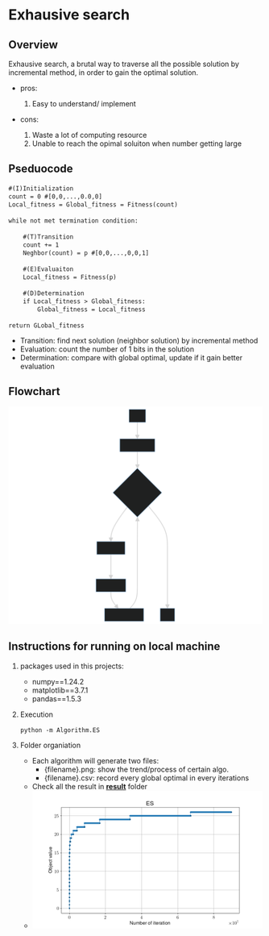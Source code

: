 # Exhausive search

## Overview

Exhausive search, a brutal way to traverse all the possible solution by incremental method, in order to gain the optimal solution.

- pros:
    1. Easy to understand/ implement

- cons:
    1. Waste a lot of computing resource
    2. Unable to reach the opimal soluiton when number getting large

## Pseduocode

```shell
#(I)Initialization
count = 0 #[0,0,...,0.0,0]
Local_fitness = Global_fitness = Fitness(count)

while not met termination condition:

    #(T)Transition
    count += 1
    Neghbor(count) = p #[0,0,...,0,0,1]

    #(E)Evaluaiton
    Local_fitness = Fitness(p)

    #(D)Determination
    if Local_fitness > Global_fitness:
        Global_fitness = Local_fitness

return GLobal_fitness
```

- Transition: find next solution (neighbor solution) by incremental method
- Evaluation: count the number of 1 bits in the solution
- Determination: compare with global optimal, update if it gain better evaluation

## Flowchart

![Flowchart](./TED_flowchart.svg)

## Instructions for running on local machine

1. packages used in this projects:

    - numpy==1.24.2
    - matplotlib==3.7.1
    - pandas==1.5.3

2. Execution

    ```shell
    python -m Algorithm.ES
    ```

3. Folder organiation

    - Each algorithm will generate two files:
        - {filename}.png: show the trend/process of certain algo.
        - {filename}.csv: record every global optimal in every iterations
    - Check all the result in [**result**](../result/) folder
    - ![result for exhausive search](../result/ES.png)
